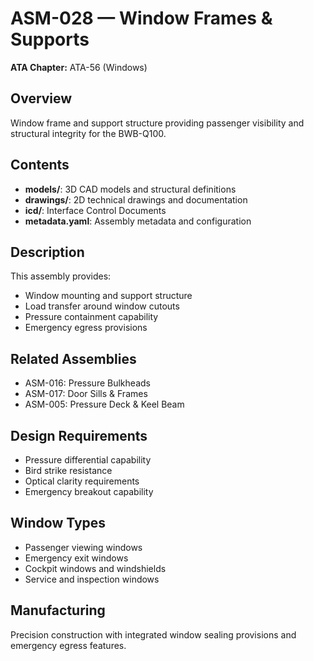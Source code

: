 # ASM-028 — Window Frames & Supports

**ATA Chapter:** ATA-56 (Windows)

## Overview

Window frame and support structure providing passenger visibility and structural integrity for the BWB-Q100.

## Contents

- **models/**: 3D CAD models and structural definitions
- **drawings/**: 2D technical drawings and documentation  
- **icd/**: Interface Control Documents
- **metadata.yaml**: Assembly metadata and configuration

## Description

This assembly provides:

- Window mounting and support structure
- Load transfer around window cutouts
- Pressure containment capability
- Emergency egress provisions

## Related Assemblies

- ASM-016: Pressure Bulkheads
- ASM-017: Door Sills & Frames
- ASM-005: Pressure Deck & Keel Beam

## Design Requirements

- Pressure differential capability
- Bird strike resistance
- Optical clarity requirements
- Emergency breakout capability

## Window Types

- Passenger viewing windows
- Emergency exit windows
- Cockpit windows and windshields
- Service and inspection windows

## Manufacturing

Precision construction with integrated window sealing provisions and emergency egress features.